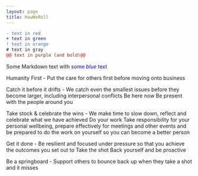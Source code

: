 ```yaml
---
layout: page
title: HowWeRoll
---
```



```diff
- text in red
+ text in green
! text in orange
# text in gray
@@ text in purple (and bold)@@
```

<p>Some Markdown text with <span style="color:blue">some <em>blue</em> text</span>

<span style="color:yellow">
<p>Humanity First - Put the care for others first before moving onto business </p>

<p>Catch it before it drifts - We catch even the smallest issues before they become larger, including interpersonal conflicts Be here now Be present with the people around you </p>

<p>Take stock &amp; celebrate the wins - We make time to slow down, reflect and celebrate what we have achieved Do your work Take responsibility for your personal wellbeing, prepare effectively for meetings and other events and be prepared to do the work on yourself so you can become a better person </p>

<p>Get it done - Be resilient and focused under pressure so that you achieve the outcomes you set out to Take the shot Back yourself and be proactive </p>

<p>Be a springboard - Support others to bounce back up when they take a shot and it misses</p>

</span>

